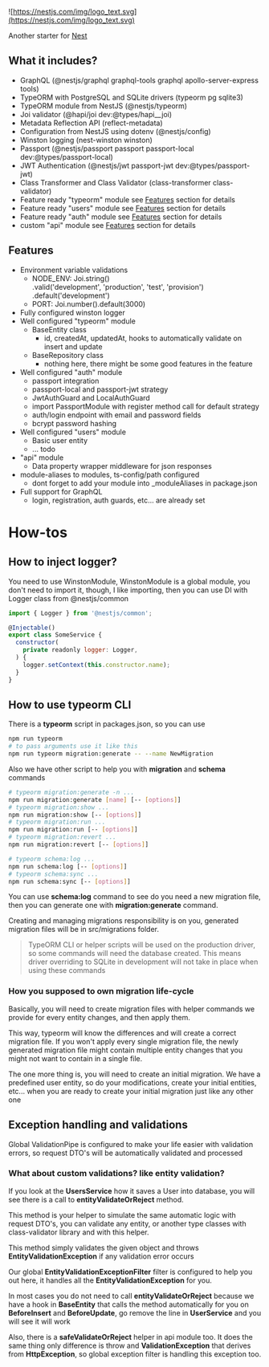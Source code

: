![https://nestjs.com/img/logo_text.svg](https://nestjs.com/img/logo_text.svg)

Another starter for [Nest](https://github.com/nestjs/nest)

## What it includes?

- GraphQL (@nestjs/graphql graphql-tools graphql apollo-server-express tools)
- TypeORM with PostgreSQL and SQLite drivers (typeorm pg sqlite3)
- TypeORM module from NestJS (@nestjs/typeorm)
- Joi validator (@hapi/joi dev:@types/hapi__joi)
- Metadata Reflection API (reflect-metadata)
- Configuration from NestJS using dotenv (@nestjs/config)
- Winston logging (nest-winston winston)
- Passport (@nestjs/passport passport passport-local dev:@types/passport-local)
- JWT Authentication (@nestjs/jwt passport-jwt dev:@types/passport-jwt)
- Class Transformer and Class Validator (class-transformer class-validator)
- Feature ready "typeorm" module see [Features](#features) section for details
- Feature ready "users" module see [Features](#features) section for details
- Feature ready "auth" module see [Features](#features) section for details
- custom "api" module see [Features](#features) section for details

## Features

- Environment variable validations
    - NODE_ENV: Joi.string()
    .valid('development', 'production', 'test', 'provision')
    .default('development')
    - PORT: Joi.number().default(3000)
- Fully configured winston logger
- Well configured "typeorm" module
    - BaseEntity class
        - id, createdAt, updatedAt, hooks to automatically validate on insert and update
    - BaseRepository class
        - nothing here, there might be some good features in the feature
- Well configured "auth" module
    - passport integration
    - passport-local and passport-jwt strategy
    - JwtAuthGuard and LocalAuthGuard
    - import PassportModule with register method call for default strategy
    - auth/login endpoint with email and password fields
    - bcrypt password hashing
- Well configured "users" module
    - Basic user entity
    - ... todo
- "api" module
    - Data property wrapper middleware for json responses
- module-aliases to modules, ts-config/path configured
    - dont forget to add your module into _moduleAliases in package.json
- Full support for GraphQL
    - login, registration, auth guards, etc... are already set

# How-tos

## How to inject logger?

You need to use WinstonModule, WinstonModule is a global module, you don't need to import it, though, I like importing, then you can use DI with Logger class from @nestjs/common

```jsx
import { Logger } from '@nestjs/common';

@Injectable()
export class SomeService {
  constructor(
    private readonly logger: Logger,
  ) {
    logger.setContext(this.constructor.name);
  }
}
```

## How to use typeorm CLI

There is a **typeorm** script in packages.json, so you can use

```bash
npm run typeorm
# to pass arguments use it like this
npm run typeorm migration:generate -- --name NewMigration
```

Also we have other script to help you with **migration** and **schema** commands

```bash
# typeorm migration:generate -n ...
npm run migration:generate [name] [-- [options]]
# typeorm migration:show ...
npm run migration:show [-- [options]]
# typeorm migration:run ...
npm run migration:run [-- [options]]
# typeorm migration:revert ...
npm run migration:revert [-- [options]]

# typeorm schema:log ...
npm run schema:log [-- [options]]
# typeorm schema:sync ...
npm run schema:sync [-- [options]]
```

You can use **schema:log** command to see do you need a new migration file, then you can generate one with **migration:generate** command.

Creating and managing migrations responsibility is on you, generated migration files will be in src/migrations folder.

> TypeORM CLI or helper scripts will be used on the production driver, so some commands will need the database created. This means driver overriding to SQLite in development will not take in place when using these commands

### How you supposed to own migration life-cycle

Basically, you will need to create migration files with helper commands we provide for every entity changes, and then apply them.

This way, typeorm will know the differences and will create a correct migration file. If you won't apply every single migration file, the newly generated migration file might contain multiple entity changes that you might not want to contain in a single file.

The one more thing is, you will need to create an initial migration. We have a predefined user entity, so do your modifications, create your initial entities, etc... when you are ready to create your initial migration just like any other one

## Exception handling and validations

Global ValidationPipe is configured to make your life easier with validation errors, so request DTO's will be automatically validated and processed

### What about custom validations? like entity validation?

If you look at the **UsersService** how it saves a User into database, you will see there is a call to **entityValidateOrReject** method.

This method is your helper to simulate the same automatic logic with request DTO's, you can validate any entity, or another type classes with class-validator library and with this helper.

This method simply validates the given object and throws **EntityValidationException** if any validation error occurs

Our global **EntityValidationExceptionFilter** filter is configured to help you out here, it handles all the **EntityValidationException** for you.

In most cases you do not need to call **entityValidateOrReject** because we have a hook in **BaseEntity** that calls the method automatically for you on **BeforeInsert** and **BeforeUpdate**, go remove the line in **UserService** and you will see it will work

Also, there is a **safeValidateOrReject** helper in api module too. It does the same thing only difference is throw and **ValidationException** that derives from **HttpException**, so global exception filter is handling this exception too.
